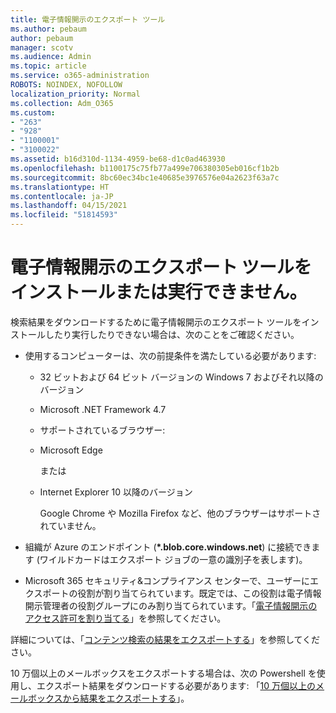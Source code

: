 ```yaml
---
title: 電子情報開示のエクスポート ツール
ms.author: pebaum
author: pebaum
manager: scotv
ms.audience: Admin
ms.topic: article
ms.service: o365-administration
ROBOTS: NOINDEX, NOFOLLOW
localization_priority: Normal
ms.collection: Adm_O365
ms.custom:
- "263"
- "928"
- "1100001"
- "3100022"
ms.assetid: b16d310d-1134-4959-be68-d1c0ad463930
ms.openlocfilehash: b1100175c75fb77a499e706380305eb016cf1b2b
ms.sourcegitcommit: 8bc60ec34bc1e40685e3976576e04a2623f63a7c
ms.translationtype: HT
ms.contentlocale: ja-JP
ms.lasthandoff: 04/15/2021
ms.locfileid: "51814593"
---
```

# <a name="cant-install-or-run-the-ediscovery-export-tool"></a>電子情報開示のエクスポート ツールをインストールまたは実行できません。

検索結果をダウンロードするために電子情報開示のエクスポート ツールをインストールしたり実行したりできない場合は、次のことをご確認ください。
  
- 使用するコンピューターは、次の前提条件を満たしている必要があります:

  - 32 ビットおよび 64 ビット バージョンの Windows 7 およびそれ以降のバージョン

  - Microsoft .NET Framework 4.7

  - サポートされているブラウザー:

  - Microsoft Edge

    または

  - Internet Explorer 10 以降のバージョン

    Google Chrome や Mozilla Firefox など、他のブラウザーはサポートされていません。

- 組織が Azure のエンドポイント (**\*.blob.core.windows.net**) に接続できます (ワイルドカードはエクスポート ジョブの一意の識別子を表します)。

- Microsoft 365 セキュリティ&amp;コンプライアンス センターで、ユーザーにエクスポートの役割が割り当てられています。既定では、この役割は電子情報開示管理者の役割グループにのみ割り当てられています。「[電子情報開示のアクセス許可を割り当てる](https://docs.microsoft.com/microsoft-365/compliance/assign-ediscovery-permissions)」を参照してください。

詳細については、「[コンテンツ検索の結果をエクスポートする](https://docs.microsoft.com/microsoft-365/compliance/export-search-results)」を参照してください。

10 万個以上のメールボックスをエクスポートする場合は、次の Powershell を使用し、エクスポート結果をダウンロードする必要があります: 「[10 万個以上のメールボックスから結果をエクスポートする](https://docs.microsoft.com/microsoft-365/compliance/export-search-results?view=o365-worldwide%23exporting-results-from-more-than-100000-mailboxes)」。